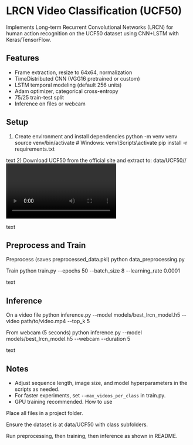 # LRCN Video Classification (UCF50)

Implements Long-term Recurrent Convolutional Networks (LRCN) for human action recognition on the UCF50 dataset using CNN+LSTM with Keras/TensorFlow.

## Features
- Frame extraction, resize to 64x64, normalization
- TimeDistributed CNN (VGG16 pretrained or custom)
- LSTM temporal modeling (default 256 units)
- Adam optimizer, categorical cross-entropy
- 75/25 train-test split
- Inference on files or webcam

## Setup
1) Create environment and install dependencies
python -m venv venv
source venv/bin/activate # Windows: venv\Scripts\activate
pip install -r requirements.txt

text
2) Download UCF50 from the official site and extract to:
data/UCF50/<ClassName>/<video files>

text

## Preprocess and Train
Preprocess (saves preprocessed_data.pkl)
python data_preprocessing.py

Train
python train.py --epochs 50 --batch_size 8 --learning_rate 0.0001

text

## Inference
On a video file
python inference.py --model models/best_lrcn_model.h5 --video path/to/video.mp4 --top_k 5

From webcam (5 seconds)
python inference.py --model models/best_lrcn_model.h5 --webcam --duration 5

text

## Notes
- Adjust sequence length, image size, and model hyperparameters in the scripts as needed.
- For faster experiments, set `--max_videos_per_class` in train.py.
- GPU training recommended.
How to use

Place all files in a project folder.

Ensure the dataset is at data/UCF50 with class subfolders.

Run preprocessing, then training, then inference as shown in README.